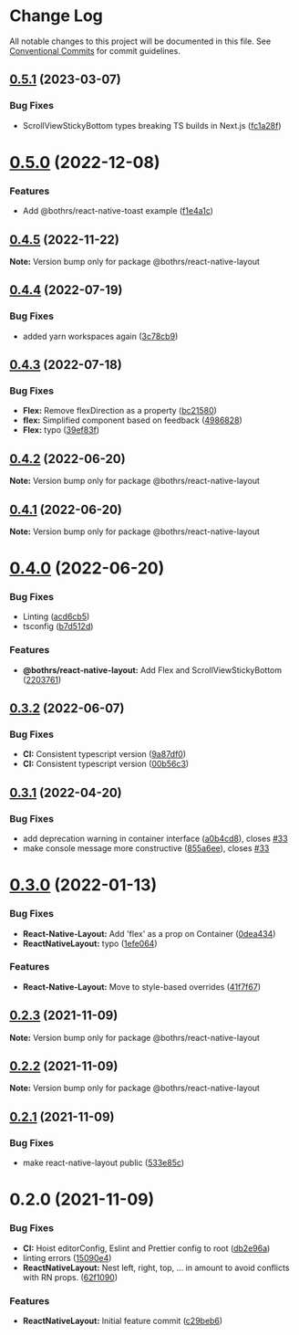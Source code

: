 # Change Log

All notable changes to this project will be documented in this file.
See [Conventional Commits](https://conventionalcommits.org) for commit guidelines.

## [0.5.1](https://github.com/bothrs/open-source/compare/@bothrs/react-native-layout@0.5.0...@bothrs/react-native-layout@0.5.1) (2023-03-07)


### Bug Fixes

* ScrollViewStickyBottom types breaking TS builds in Next.js ([fc1a28f](https://github.com/bothrs/open-source/commit/fc1a28f955793e6e745184f87cf5b4e09b426a63))





# [0.5.0](https://github.com/bothrs/open-source/compare/@bothrs/react-native-layout@0.4.5...@bothrs/react-native-layout@0.5.0) (2022-12-08)


### Features

* Add @bothrs/react-native-toast example ([f1e4a1c](https://github.com/bothrs/open-source/commit/f1e4a1c417bb79c5b2624ce73b6e6fda5f01d0a9))





## [0.4.5](https://github.com/bothrs/open-source/compare/@bothrs/react-native-layout@0.4.4...@bothrs/react-native-layout@0.4.5) (2022-11-22)

**Note:** Version bump only for package @bothrs/react-native-layout





## [0.4.4](https://github.com/bothrs/open-source/compare/@bothrs/react-native-layout@0.4.3...@bothrs/react-native-layout@0.4.4) (2022-07-19)


### Bug Fixes

* added yarn workspaces again ([3c78cb9](https://github.com/bothrs/open-source/commit/3c78cb92254d20dbc231336cc7afe54300c1efb5))





## [0.4.3](https://github.com/bothrs/open-source/compare/@bothrs/react-native-layout@0.4.2...@bothrs/react-native-layout@0.4.3) (2022-07-18)


### Bug Fixes

* **Flex:** Remove flexDirection as a property ([bc21580](https://github.com/bothrs/open-source/commit/bc21580fcb8a096aeed87a90181d1d789a4c0548))
* **flex:** Simplified component based on feedback ([4986828](https://github.com/bothrs/open-source/commit/49868282f325ba02f96c1a77f949f8774c736696))
* **Flex:** typo ([39ef83f](https://github.com/bothrs/open-source/commit/39ef83f1f6ce1bbf34396308a50b830115353703))





## [0.4.2](https://github.com/bothrs/open-source/compare/@bothrs/react-native-layout@0.4.1...@bothrs/react-native-layout@0.4.2) (2022-06-20)

**Note:** Version bump only for package @bothrs/react-native-layout





## [0.4.1](https://github.com/bothrs/open-source/compare/@bothrs/react-native-layout@0.4.0...@bothrs/react-native-layout@0.4.1) (2022-06-20)

**Note:** Version bump only for package @bothrs/react-native-layout





# [0.4.0](https://github.com/bothrs/open-source/compare/@bothrs/react-native-layout@0.3.2...@bothrs/react-native-layout@0.4.0) (2022-06-20)


### Bug Fixes

* Linting ([acd6cb5](https://github.com/bothrs/open-source/commit/acd6cb52a4ecd53661f688a497721ce3866a791c))
* tsconfig ([b7d512d](https://github.com/bothrs/open-source/commit/b7d512dfbc084679bb26e8e6376c3dd0b95ee6bb))


### Features

* **@bothrs/react-native-layout:** Add Flex and ScrollViewStickyBottom ([2203761](https://github.com/bothrs/open-source/commit/2203761fbe33f13f783163c31d479c223892f647))





## [0.3.2](https://github.com/bothrs/open-source/compare/@bothrs/react-native-layout@0.3.1...@bothrs/react-native-layout@0.3.2) (2022-06-07)


### Bug Fixes

* **CI:** Consistent typescript version ([9a87df0](https://github.com/bothrs/open-source/commit/9a87df0e3cb38ecc653d6317d15e0377d0d161bd))
* **CI:** Consistent typescript version ([00b56c3](https://github.com/bothrs/open-source/commit/00b56c3eb5b7fb71738f577931df02268e4340e2))





## [0.3.1](https://github.com/bothrs/open-source/compare/@bothrs/react-native-layout@0.3.0...@bothrs/react-native-layout@0.3.1) (2022-04-20)


### Bug Fixes

* add deprecation warning in container interface ([a0b4cd8](https://github.com/bothrs/open-source/commit/a0b4cd880a2201541cb0f19a65277312f2a61f7b)), closes [#33](https://github.com/bothrs/open-source/issues/33)
* make console message more constructive ([855a6ee](https://github.com/bothrs/open-source/commit/855a6eecbbe2237386ec391ad86f7fe0c23e2cdc)), closes [#33](https://github.com/bothrs/open-source/issues/33)





# [0.3.0](https://github.com/bothrs/open-source/compare/@bothrs/react-native-layout@0.2.3...@bothrs/react-native-layout@0.3.0) (2022-01-13)


### Bug Fixes

* **React-Native-Layout:** Add 'flex' as a prop on Container ([0dea434](https://github.com/bothrs/open-source/commit/0dea434972bcb538c62771090d7a6c14fbf9f964))
* **ReactNativeLayout:** typo ([1efe064](https://github.com/bothrs/open-source/commit/1efe0642a9564442e3adaa2bc2ba4d4fc3763fc8))


### Features

* **React-Native-Layout:** Move to style-based overrides ([41f7f67](https://github.com/bothrs/open-source/commit/41f7f677fa828fc807bd3074c736d0bcc2e7780a))





## [0.2.3](https://github.com/bothrs/open-source/compare/@bothrs/react-native-layout@0.2.2...@bothrs/react-native-layout@0.2.3) (2021-11-09)

**Note:** Version bump only for package @bothrs/react-native-layout





## [0.2.2](https://github.com/bothrs/open-source/compare/@bothrs/react-native-layout@0.2.1...@bothrs/react-native-layout@0.2.2) (2021-11-09)

**Note:** Version bump only for package @bothrs/react-native-layout





## [0.2.1](https://github.com/bothrs/open-source/compare/@bothrs/react-native-layout@0.2.0...@bothrs/react-native-layout@0.2.1) (2021-11-09)


### Bug Fixes

* make react-native-layout public ([533e85c](https://github.com/bothrs/open-source/commit/533e85c32c54865f48fd75d7aaad6e3ff1c65006))





# 0.2.0 (2021-11-09)


### Bug Fixes

* **CI:** Hoist editorConfig, Eslint and Prettier config to root ([db2e96a](https://github.com/bothrs/open-source/commit/db2e96ae3343f4df7c798bd128087d136b213432))
* linting errors ([15090e4](https://github.com/bothrs/open-source/commit/15090e4dd0bbf500bfe8315d973a0c33afc42e5a))
* **ReactNativeLayout:** Nest left, right, top, ... in amount to avoid conflicts with RN props. ([62f1090](https://github.com/bothrs/open-source/commit/62f1090f60c8d7bb121a68bce40b48f1dfd03098))


### Features

* **ReactNativeLayout:** Initial feature commit ([c29beb6](https://github.com/bothrs/open-source/commit/c29beb6f3c49e50ff34589888fac4a4c7805f335))
